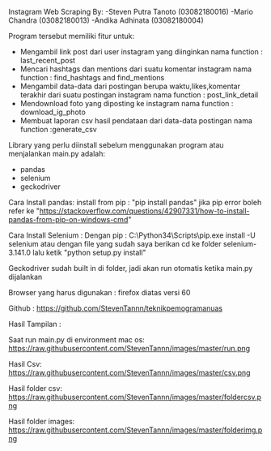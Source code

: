 Instagram Web Scraping 
By:
-Steven Putra Tanoto (03082180016)
-Mario Chandra (03082180013)
-Andika Adhinata (03082180004)

Program tersebut memiliki fitur untuk:
- Mengambil link post dari user instagram yang diinginkan
nama function : last_recent_post
- Mencari hashtags dan mentions dari suatu komentar instagram
nama function : find_hashtags and find_mentions
- Mengambil data-data dari postingan berupa waktu,likes,komentar terakhir dari suatu postingan instagram
nama function : post_link_detail
- Mendownload foto yang diposting ke instagram
nama function : download_ig_photo
- Membuat laporan csv hasil pendataan dari data-data postingan
nama function :generate_csv

Library yang perlu diinstall sebelum menggunakan program atau menjalankan main.py adalah:
- pandas
- selenium
- geckodriver

Cara Install pandas:
install from pip : "pip install pandas"
jika pip error boleh refer ke "https://stackoverflow.com/questions/42907331/how-to-install-pandas-from-pip-on-windows-cmd"

Cara Install Selenium :
Dengan pip : C:\Python34\Scripts\pip.exe install -U selenium
atau dengan file yang sudah saya berikan 
cd ke folder selenium-3.141.0 lalu ketik "python setup.py install"

Geckodriver sudah built in di folder, jadi akan run otomatis ketika main.py dijalankan

Browser yang harus digunakan : firefox diatas versi 60

Github : https://github.com/StevenTannn/teknikpemogramanuas

Hasil Tampilan :

Saat run main.py di environment mac os:
https://raw.githubusercontent.com/StevenTannn/images/master/run.png

Hasil Csv:
https://raw.githubusercontent.com/StevenTannn/images/master/csv.png

Hasil folder csv:
https://raw.githubusercontent.com/StevenTannn/images/master/foldercsv.png

Hasil folder images:
https://raw.githubusercontent.com/StevenTannn/images/master/folderimg.png
